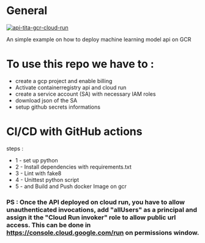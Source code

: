 # General
[![api-tita-gcr-cloud-run](https://github.com/MonsieurDa/api-tita-gcr-cloud-run/actions/workflows/cloudrun.yml/badge.svg?branch=master)](https://github.com/MonsieurDa/api-tita-gcr-cloud-run/actions/workflows/cloudrun.yml)

An simple example on how to deploy machine learning model api on GCR

# To use this repo we have to :
* create a gcp project and enable billing
* Activate containerregistry api and cloud run
* create a service account (SA) with necessary IAM roles
* download json of the SA
* setup github secrets informations 


# CI/CD with GitHub actions 
steps : 
* 1 - set up python
* 2 - Install dependencies with requirements.txt
* 3 - Lint with fake8
* 4 - Unittest python script
* 5 - and Build and Push docker Image on gcr

###  PS : Once the API deployed on cloud run, you have to allow unauthenticated invocations, add "allUsers" as a principal and assign it the "Cloud Run invoker" role to allow public url access. This can be done in https://console.cloud.google.com/run on permissions window.



